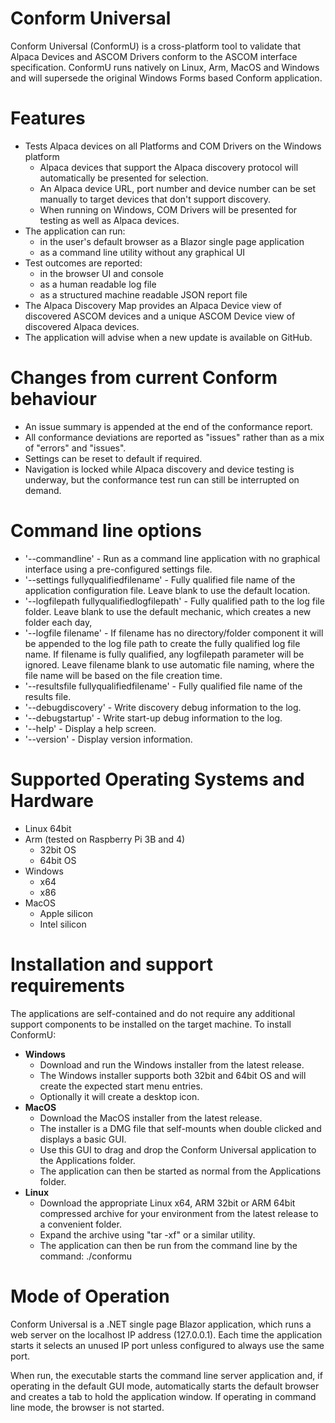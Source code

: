 # Conform Universal
Conform Universal (ConformU) is a cross-platform tool to validate that Alpaca Devices and ASCOM Drivers conform to the ASCOM interface specification. ConformU runs natively on Linux, Arm, MacOS and Windows and will supersede the original Windows Forms based Conform application.

# Features
* Tests Alpaca devices on all Platforms and COM Drivers on the Windows platform
  * Alpaca devices that support the Alpaca discovery protocol will automatically be presented for selection.
  * An Alpaca device URL, port number and device number can be set manually to target devices that don't support discovery.
  * When running on Windows, COM Drivers will be presented for testing as well as Alpaca devices.
* The application can run:
  * in the user's default browser as a Blazor single page application
  * as a command line utility without any graphical UI
* Test outcomes are reported:
  * in the browser UI and console
  * as a human readable log file
  * as a structured machine readable JSON report file
* The Alpaca Discovery Map provides an Alpaca Device view of discovered ASCOM devices and a unique ASCOM Device view of discovered Alpaca devices.
* The application will advise when a new update is available on GitHub.

# Changes from current Conform behaviour
* An issue summary is appended at the end of the conformance report.
* All conformance deviations are reported as "issues" rather than as a mix of "errors" and "issues".
* Settings can be reset to default if required.
* Navigation is locked while Alpaca discovery and device testing is underway, but the conformance test run can still be interrupted on demand.

# Command line options
* '--commandline' - Run as a command line application with no graphical interface using a pre-configured settings file.
* '--settings fullyqualifiedfilename' - Fully qualified file name of the application configuration file. Leave blank to use the default location.
* '--logfilepath fullyqualifiedlogfilepath' - Fully qualified path to the log file folder. Leave blank to use the default mechanic, which creates a new folder each day,
* '--logfile filename' - If filename has no directory/folder component it will be appended to the log file path to create the fully qualified log file name. If filename is fully qualified, any logfilepath parameter will be ignored. Leave filename blank to use automatic file naming, where the file name will be based on the file creation time.
* '--resultsfile fullyqualifiedfilename' - Fully qualified file name of the results file.
* '--debugdiscovery' - Write discovery debug information to the log.
* '--debugstartup' - Write start-up debug information to the log.
* '--help' - Display a help screen.
* '--version' - Display version information.

# Supported Operating Systems and Hardware
* Linux 64bit
* Arm (tested on Raspberry Pi 3B and 4)
  * 32bit OS
  * 64bit OS
* Windows
  * x64
  * x86
* MacOS
  * Apple silicon
  * Intel silicon

# Installation and support requirements
The applications are self-contained and do not require any additional support components to be installed on the target machine. To install ConformU:
* **Windows**
  * Download and run the Windows installer from the latest release.
  * The Windows installer supports both 32bit and 64bit OS and will create the expected start menu entries.
  * Optionally it will create a desktop icon.
* **MacOS**
  * Download the MacOS installer from the latest release.
  * The installer is a DMG file that self-mounts when double clicked and displays a basic GUI.
  * Use this GUI to drag and drop the Conform Universal application to the Applications folder.
  * The application can then be started as normal from the Applications folder.
* **Linux**
  * Download the appropriate Linux x64, ARM 32bit or ARM 64bit compressed archive for your environment from the latest release to a convenient folder.
  * Expand the archive using "tar -xf" or a similar utility.
  * The application can then be run from the command line by the command: ./conformu

# Mode of Operation
Conform Universal is a .NET single page Blazor application, which runs a web server on the localhost IP address (127.0.0.1). Each time the application starts it selects an unused IP port unless configured to always use the same port.

When run, the executable starts the command line server application and, if operating in the default GUI mode, automatically starts the default browser and creates a tab to hold the application window. If operating in command line mode, the browser is not started.
